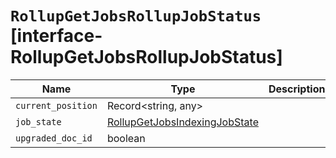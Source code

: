 # `RollupGetJobsRollupJobStatus` [interface-RollupGetJobsRollupJobStatus]

| Name | Type | Description |
| - | - | - |
| `current_position` | Record<string, any> | &nbsp; |
| `job_state` | [RollupGetJobsIndexingJobState](./RollupGetJobsIndexingJobState.md) | &nbsp; |
| `upgraded_doc_id` | boolean | &nbsp; |
